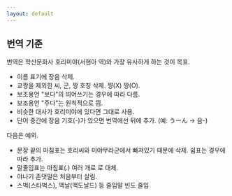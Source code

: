 ```yaml
---
layout: default
---
```


## 번역 기준

번역은 학산문화사 호리미야(서현아 역)와 가장 유사하게 하는 것이 목표.

- 이름 표기에 장음 삭제.
- 쿄짱을 제외한 씨, 군, 짱 호칭 삭제. 쨩(X) 짱(O).
- 보조용언 "보다"의 띄어쓰기는 경우에 따라 다름.
- 보조용언 "주다"는 원칙적으로 띔.
- 비슷한 대사가 호리미야에 있다면 그대로 사용.
- 단어 중간에 장음 기호(-)가 있으면 번역에선 뒤에 추가. (예: うーん → 음-)

다음은 예외.

- 문장 끝의 마침표는 호리씨와 미야무라군에서 빠져있기 때문에 삭제. 쉼표는 경우에 따라 추가.
- 말줄임표는 마침표(.) 여러 개로 로 대체.
- 야나기 존댓말은 처음부터 살림.
- 스벅(스타벅스), 맥날(맥도날드) 등 줄임말 빈도 줄임
